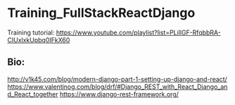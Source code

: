 # Training_FullStackReactDjango
Training tutorial: https://www.youtube.com/playlist?list=PLillGF-RfqbbRA-CIUxlxkUpbq0IFkX60
## Bio:
http://v1k45.com/blog/modern-django-part-1-setting-up-django-and-react/
https://www.valentinog.com/blog/drf/#Django_REST_with_React_Django_and_React_together
https://www.django-rest-framework.org/
